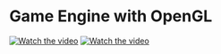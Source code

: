 # Game Engine with OpenGL
[![Watch the video]()](https://drive.google.com/file/d/1ub1BQ8QfOcDArUeDHVRV9NOGzC9pbGxI/view?usp=drive_link)
[![Watch the video](https://img.youtube.com/vi/T-D1KVIuvjA/maxresdefault.jpg)](https://youtu.be/T-D1KVIuvjA)
